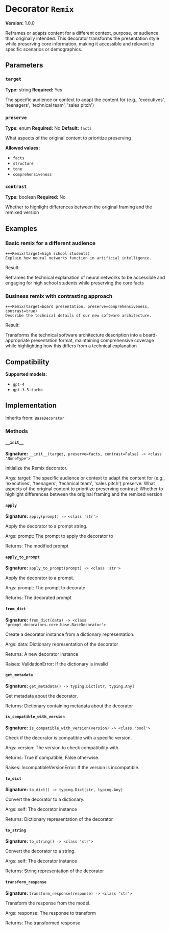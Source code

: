 # Decorator `Remix`

**Version:** 1.0.0

Reframes or adapts content for a different context, purpose, or audience than originally intended. This decorator transforms the presentation style while preserving core information, making it accessible and relevant to specific scenarios or demographics.

## Parameters

### `target`

**Type:** string
**Required:** Yes

The specific audience or context to adapt the content for (e.g., 'executives', 'teenagers', 'technical team', 'sales pitch')

### `preserve`

**Type:** enum
**Required:** No
**Default:** `facts`

What aspects of the original content to prioritize preserving

**Allowed values:**

- `facts`
- `structure`
- `tone`
- `comprehensiveness`

### `contrast`

**Type:** boolean
**Required:** No

Whether to highlight differences between the original framing and the remixed version

## Examples

### Basic remix for a different audience

```
+++Remix(target=high school students)
Explain how neural networks function in artificial intelligence.
```

Result:

Reframes the technical explanation of neural networks to be accessible and engaging for high school students while preserving the core facts

### Business remix with contrasting approach

```
+++Remix(target=board presentation, preserve=comprehensiveness, contrast=true)
Describe the technical details of our new software architecture.
```

Result:

Transforms the technical software architecture description into a board-appropriate presentation format, maintaining comprehensive coverage while highlighting how this differs from a technical explanation

## Compatibility

**Supported models:**

- `gpt-4`
- `gpt-3.5-turbo`

## Implementation

Inherits from: `BaseDecorator`

### Methods

#### `__init__`

**Signature:** `__init__(target, preserve=facts, contrast=False) -> <class 'NoneType'>`

Initialize the Remix decorator.

Args:
    target: The specific audience or context to adapt the content for (e.g., 'executives', 'teenagers', 'technical team', 'sales pitch')
    preserve: What aspects of the original content to prioritize preserving
    contrast: Whether to highlight differences between the original framing and the remixed version

#### `apply`

**Signature:** `apply(prompt) -> <class 'str'>`

Apply the decorator to a prompt string.

Args:
    prompt: The prompt to apply the decorator to


Returns:
    The modified prompt

#### `apply_to_prompt`

**Signature:** `apply_to_prompt(prompt) -> <class 'str'>`

Apply the decorator to a prompt.

Args:
    prompt: The prompt to decorate

Returns:
    The decorated prompt

#### `from_dict`

**Signature:** `from_dict(data) -> <class 'prompt_decorators.core.base.BaseDecorator'>`

Create a decorator instance from a dictionary representation.

Args:
    data: Dictionary representation of the decorator

Returns:
    A new decorator instance

Raises:
    ValidationError: If the dictionary is invalid

#### `get_metadata`

**Signature:** `get_metadata() -> typing.Dict[str, typing.Any]`

Get metadata about the decorator.

Returns:
    Dictionary containing metadata about the decorator

#### `is_compatible_with_version`

**Signature:** `is_compatible_with_version(version) -> <class 'bool'>`

Check if the decorator is compatible with a specific version.

Args:
    version: The version to check compatibility with.


Returns:
    True if compatible, False otherwise.


Raises:
    IncompatibleVersionError: If the version is incompatible.

#### `to_dict`

**Signature:** `to_dict() -> typing.Dict[str, typing.Any]`

Convert the decorator to a dictionary.

Args:
    self: The decorator instance

Returns:
    Dictionary representation of the decorator

#### `to_string`

**Signature:** `to_string() -> <class 'str'>`

Convert the decorator to a string.

Args:
    self: The decorator instance

Returns:
    String representation of the decorator

#### `transform_response`

**Signature:** `transform_response(response) -> <class 'str'>`

Transform the response from the model.

Args:
    response: The response to transform

Returns:
    The transformed response
